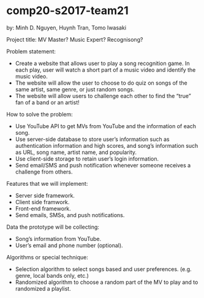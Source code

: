 # comp20-s2017-team21
by: Minh D. Nguyen, Huynh Tran, Tomo Iwasaki

Project title: MV Master? Music Expert? Recognisong? 

Problem statement:
- Create a website that allows user to play a song recognition game. In each play, user will watch a short part of a music video and identify the music video.
- The website will allow the user to choose to do quiz on songs of the same artist, same genre, or just random songs.
- The website will allow users to challenge each other to find the “true” fan of a band or an artist!

How to solve the problem:
- Use YouTube API to get MVs from YouTube and the information of each song.
- Use server-side database to store user’s information such as authentication information and high scores, and song’s information such as URL, song name, artist name, and popularity.
- Use client-side storage to retain user’s login information.
- Send email/SMS and push notification whenever someone receives a challenge from others.

Features that we will implement:
- Server side framework.
- Client side framwork.
- Front-end framework.
- Send emails, SMSs, and push notifications.

Data the prototype will be collecting:
- Song’s information from YouTube.
- User’s email and phone number (optional).

Algorithms or special technique:
- Selection algorithm to select songs based and user preferences. (e.g. genre, local bands only, etc.)
- Randomized algorithm to choose a random part of the MV to play and to randomized a playlist.
